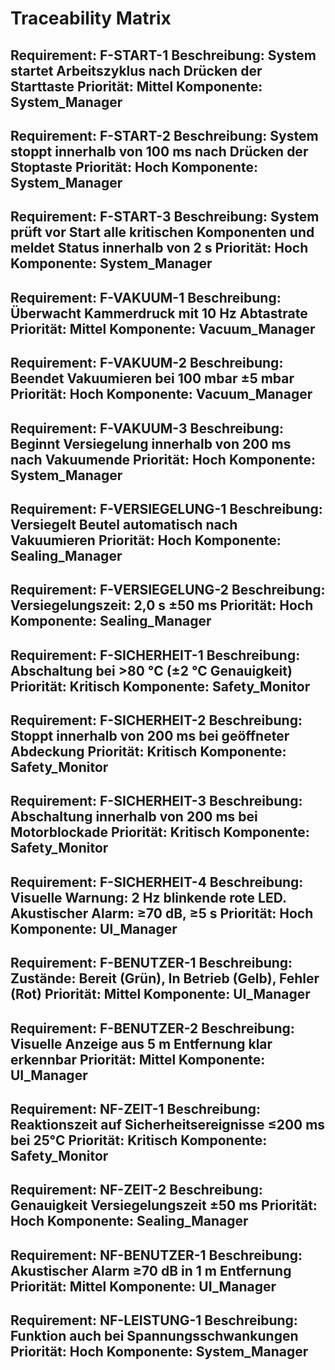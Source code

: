 # Traceability Matrix

Requirement: F-START-1
Beschreibung: System startet Arbeitszyklus nach Drücken der Starttaste
Priorität: Mittel
Komponente: System_Manager
----------------------------------
Requirement: F-START-2
Beschreibung: System stoppt innerhalb von 100 ms nach Drücken der Stoptaste
Priorität: Hoch
Komponente: System_Manager
----------------------------------
Requirement: F-START-3
Beschreibung: System prüft vor Start alle kritischen Komponenten und meldet Status innerhalb von 2 s
Priorität: Hoch
Komponente: System_Manager                  	
----------------------------------
Requirement: F-VAKUUM-1
Beschreibung: Überwacht Kammerdruck mit 10 Hz Abtastrate
Priorität: Mittel
Komponente: Vacuum_Manager
----------------------------------
Requirement: F-VAKUUM-2
Beschreibung: Beendet Vakuumieren bei 100 mbar ±5 mbar
Priorität: Hoch
Komponente: Vacuum_Manager
----------------------------------
Requirement: F-VAKUUM-3
Beschreibung: Beginnt Versiegelung innerhalb von 200 ms nach Vakuumende
Priorität: Hoch
Komponente: System_Manager
----------------------------------
Requirement: F-VERSIEGELUNG-1
Beschreibung: Versiegelt Beutel automatisch nach Vakuumieren
Priorität: Hoch
Komponente: Sealing_Manager
----------------------------------
Requirement: F-VERSIEGELUNG-2
Beschreibung: Versiegelungszeit: 2,0 s ±50 ms
Priorität: Hoch
Komponente: Sealing_Manager
----------------------------------
Requirement: F-SICHERHEIT-1
Beschreibung: Abschaltung bei >80 °C (±2 °C Genauigkeit)
Priorität: Kritisch
Komponente: Safety_Monitor
----------------------------------
Requirement: F-SICHERHEIT-2
Beschreibung: Stoppt innerhalb von 200 ms bei geöffneter Abdeckung
Priorität: Kritisch
Komponente: Safety_Monitor
----------------------------------
Requirement: F-SICHERHEIT-3
Beschreibung: Abschaltung innerhalb von 200 ms bei Motorblockade
Priorität: Kritisch
Komponente: Safety_Monitor
----------------------------------
Requirement: F-SICHERHEIT-4
Beschreibung: Visuelle Warnung: 2 Hz blinkende rote LED. Akustischer Alarm: ≥70 dB, ≥5 s
Priorität: Hoch
Komponente: UI_Manager               
----------------------------------
Requirement: F-BENUTZER-1
Beschreibung: Zustände: Bereit (Grün), In Betrieb (Gelb), Fehler (Rot)
Priorität: Mittel
Komponente: UI_Manager
----------------------------------
Requirement: F-BENUTZER-2
Beschreibung: Visuelle Anzeige aus 5 m Entfernung klar erkennbar
Priorität: Mittel
Komponente: UI_Manager
----------------------------------
Requirement: NF-ZEIT-1
Beschreibung: Reaktionszeit auf Sicherheitsereignisse ≤200 ms bei 25°C
Priorität: Kritisch
Komponente: Safety_Monitor
----------------------------------
Requirement: NF-ZEIT-2
Beschreibung: Genauigkeit Versiegelungszeit ±50 ms
Priorität: Hoch
Komponente: Sealing_Manager
----------------------------------
Requirement: NF-BENUTZER-1
Beschreibung: Akustischer Alarm ≥70 dB in 1 m Entfernung
Priorität: Mittel
Komponente: UI_Manager
----------------------------------
Requirement: NF-LEISTUNG-1
Beschreibung: Funktion auch bei Spannungsschwankungen
Priorität: Hoch
Komponente: System_Manager
----------------------------------
